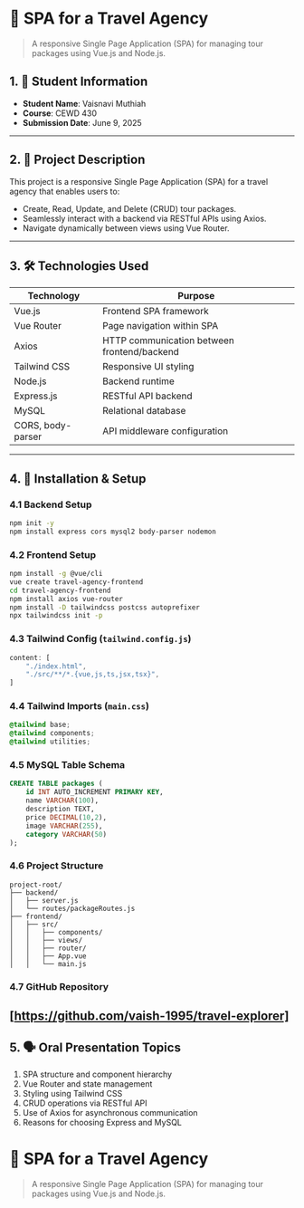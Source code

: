 # 🧳 SPA for a Travel Agency

> A responsive Single Page Application (SPA) for managing tour packages using Vue.js and Node.js.

## 1. 📌 Student Information
- **Student Name**: Vaisnavi Muthiah  
- **Course**: CEWD 430  
- **Submission Date**: June 9, 2025  

---

## 2. 📖 Project Description

This project is a responsive Single Page Application (SPA) for a travel agency that enables users to:

- Create, Read, Update, and Delete (CRUD) tour packages.
- Seamlessly interact with a backend via RESTful APIs using Axios.
- Navigate dynamically between views using Vue Router.

---

## 3. 🛠️ Technologies Used

| Technology    | Purpose                                  |
|---------------|-------------------------------------------|
| Vue.js        | Frontend SPA framework                    |
| Vue Router    | Page navigation within SPA                |
| Axios         | HTTP communication between frontend/backend |
| Tailwind CSS  | Responsive UI styling                     |
| Node.js       | Backend runtime                           |
| Express.js    | RESTful API backend                       |
| MySQL         | Relational database                       |
| CORS, body-parser | API middleware configuration         |

---

## 4. 🚀 Installation & Setup

### 4.1 Backend Setup

```bash
npm init -y
npm install express cors mysql2 body-parser nodemon
```

### 4.2 Frontend Setup

```bash
npm install -g @vue/cli
vue create travel-agency-frontend
cd travel-agency-frontend
npm install axios vue-router
npm install -D tailwindcss postcss autoprefixer
npx tailwindcss init -p
```

### 4.3 Tailwind Config (`tailwind.config.js`)

```js
content: [
    "./index.html",
    "./src/**/*.{vue,js,ts,jsx,tsx}",
]
```

### 4.4 Tailwind Imports (`main.css`)

```css
@tailwind base;
@tailwind components;
@tailwind utilities;
```

### 4.5 MySQL Table Schema

```sql
CREATE TABLE packages (
    id INT AUTO_INCREMENT PRIMARY KEY,
    name VARCHAR(100),
    description TEXT,
    price DECIMAL(10,2),
    image VARCHAR(255),
    category VARCHAR(50)
);
```

### 4.6 Project Structure

```
project-root/
├── backend/
│   ├── server.js
│   └── routes/packageRoutes.js
├── frontend/
│   ├── src/
│   │   ├── components/
│   │   ├── views/
│   │   ├── router/
│   │   ├── App.vue
│   │   └── main.js
```

### 4.7 GitHub Repository

[https://github.com/vaish-1995/travel-explorer]
---

## 5. 🗣️ Oral Presentation Topics

1. SPA structure and component hierarchy
2. Vue Router and state management
3. Styling using Tailwind CSS
4. CRUD operations via RESTful API
5. Use of Axios for asynchronous communication
6. Reasons for choosing Express and MySQL
# 🧳 SPA for a Travel Agency

> A responsive Single Page Application (SPA) for managing tour packages using Vue.js and Node.js.

